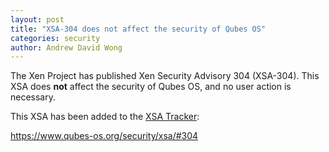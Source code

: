 ```yaml
---
layout: post
title: "XSA-304 does not affect the security of Qubes OS"
categories: security
author: Andrew David Wong
---
```


The Xen Project has published Xen Security Advisory 304 (XSA-304).
This XSA does **not** affect the security of Qubes OS, and no user
action is necessary.

This XSA has been added to the [XSA Tracker]:

<https://www.qubes-os.org/security/xsa/#304>


[XSA Tracker]: https://www.qubes-os.org/security/xsa/


